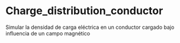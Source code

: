 # Charge_distribution_conductor
Simular la densidad de carga eléctrica en un conductor cargado bajo influencia de un campo magnético
